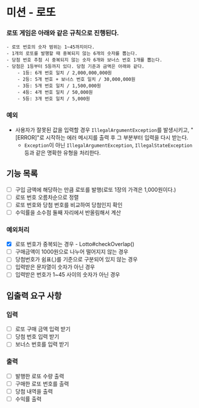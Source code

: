 # 미션 - 로또

### 로또 게임은 아래와 같은 규칙으로 진행된다.

```
- 로또 번호의 숫자 범위는 1~45까지이다.
- 1개의 로또를 발행할 때 중복되지 않는 6개의 숫자를 뽑는다.
- 당첨 번호 추첨 시 중복되지 않는 숫자 6개와 보너스 번호 1개를 뽑는다.
- 당첨은 1등부터 5등까지 있다. 당첨 기준과 금액은 아래와 같다.
    - 1등: 6개 번호 일치 / 2,000,000,000원
    - 2등: 5개 번호 + 보너스 번호 일치 / 30,000,000원
    - 3등: 5개 번호 일치 / 1,500,000원
    - 4등: 4개 번호 일치 / 50,000원
    - 5등: 3개 번호 일치 / 5,000원
```

### 예외

- 사용자가 잘못된 값을 입력할 경우 `IllegalArgumentException`를 발생시키고, "[ERROR]"로 시작하는 에러 메시지를 출력 후 그 부분부터 입력을 다시 받는다.
  - `Exception`이 아닌 `IllegalArgumentException`, `IllegalStateException` 등과 같은 명확한 유형을 처리한다.

## 기능 목록

- [ ] 구입 금액에 해당하는 만큼 로또를 발행(로또 1장의 가격은 1,000원이다.)
- [ ] 로또 번호 오름차순으로 정렬
- [ ] 로또 번호와 당첨 번호를 비교하여 당첨인지 확인
- [ ] 수익률을 소수점 둘째 자리에서 반올림해서 계산

### 예외처리

- [x] 로또 번호가 중복되는 경우 - Lotto#checkOverlap()
- [ ] 구매금액이 1000원으로 나누어 떨어지지 않는 경우
- [ ] 당첨번호가 쉼표(,)를 기준으로 구분되어 있지 않는 경우
- [ ] 입력받은 문자열이 숫자가 아닌 경우
- [ ] 입력받은 번호가 1~45 사이의 숫자가 아닌 경우

## 입출력 요구 사항

### 입력

- [ ] 로또 구매 금액 입력 받기
- [ ] 당첨 번호 입력 받기
- [ ] 보너스 번호를 입력 받기

### 출력

- [ ] 발행한 로또 수량 출력
- [ ] 구매한 로또 번호를 출력
- [ ] 당첨 내역을 출력
- [ ] 수익률 출력